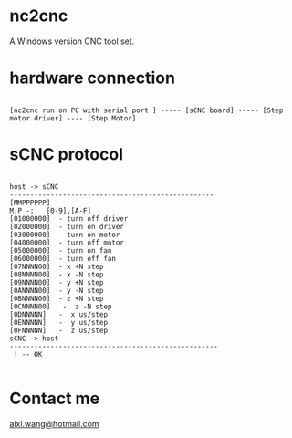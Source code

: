 # nc2cnc
A Windows version CNC tool set.


# hardware connection
<pre><code>
[nc2cnc run on PC with serial port ] ----- [sCNC board] ----- [Step motor driver] ---- [Step Motor]
</code></pre>

# sCNC protocol
<pre><code>
host -> sCNC
--------------------------------------------------
[MMPPPPPP]
M,P -:   [0-9],[A-F]
[01000000]  - turn off driver
[02000000]  - turn on driver
[03000000]  - turn on motor
[04000000]  - turn off motor
[05000000]  - turn on fan
[06000000]  - turn off fan
[07NNNN00]  - x +N step
[08NNNN00]  - x -N step
[09NNNN00]  - y +N step
[0ANNNN00]  - y -N step
[0BNNNN00]  - z +N step
[0CNNNN00]   -  z -N step
[0DNNNNN]   -  x us/step
[0ENNNNN]   -  y us/step
[0FNNNNN]   -  z us/step
sCNC -> host
---------------------------------------------------
 ! -- OK
 
</code></pre>
# Contact me
aixi.wang@hotmail.com


